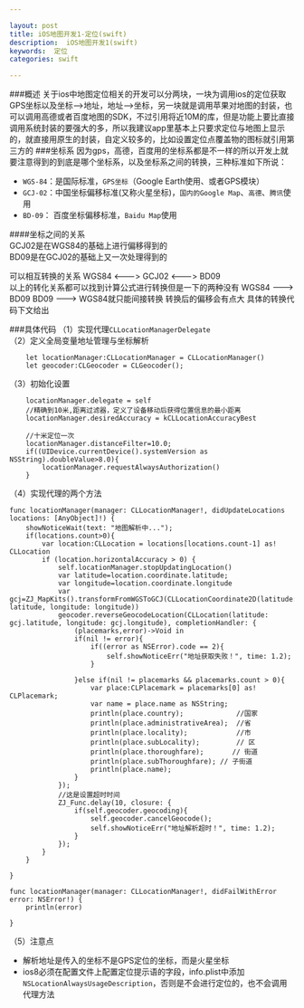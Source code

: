 ```yaml
---

layout: post
title: iOS地图开发1-定位(swift)
description:  iOS地图开发1(swift)
keywords:  定位
categories: swift

---
```


###概述
关于ios中地图定位相关的开发可以分两块，一块为调用ios的定位获取GPS坐标以及坐标-->地址，地址-->坐标，另一块就是调用苹果对地图的封装，也可以调用高德或者百度地图的SDK，不过引用将近10M的库，但是功能上要比直接调用系统封装的要强大的多，所以我建议app里基本上只要求定位与地图上显示的，就直接用原生的封装，自定义较多的，比如设置定位点覆盖物的图标就引用第三方的
###坐标系
因为gps，高德，百度用的坐标系都是不一样的所以开发上就要注意得到的到底是哪个坐标系，以及坐标系之间的转换，三种标准如下所说：

+ `WGS-84`：是国际标准，`GPS坐标`（Google Earth使用、或者GPS模块）
+ `GCJ-02`：中国坐标偏移标准(又称火星坐标)，`国内的Google Map`、`高德`、`腾讯`使用
+ `BD-09`： 百度坐标偏移标准，`Baidu Map`使用

####坐标之间的关系  
GCJ02是在WGS84的基础上进行偏移得到的  
BD09是在GCJ02的基础上又一次处理得到的

可以相互转换的关系
WGS84 <---> GCJ02 <---> BD09  
以上的转化关系都可以找到计算公式进行转换但是一下的两种没有
WGS84 ---> BD09   BD09 ---> WGS84就只能间接转换 转换后的偏移会有点大
具体的转换代码下文给出

###具体代码
（1）实现代理`CLLocationManagerDelegate`    
（2）定义全局变量地址管理与坐标解析  

        let locationManager:CLLocationManager = CLLocationManager()
        let geocoder:CLGeocoder = CLGeocoder();
        
（3）初始化设置

        locationManager.delegate = self
        //精确到10米,距离过滤器，定义了设备移动后获得位置信息的最小距离
        locationManager.desiredAccuracy = kCLLocationAccuracyBest
        
        //十米定位一次
        locationManager.distanceFilter=10.0;
        if((UIDevice.currentDevice().systemVersion as NSString).doubleValue>8.0){
            locationManager.requestAlwaysAuthorization()
        }
（4）实现代理的两个方法

    func locationManager(manager: CLLocationManager!, didUpdateLocations locations: [AnyObject]!) {
        showNoticeWait(text: "地图解析中...");
        if(locations.count>0){
            var location:CLLocation = locations[locations.count-1] as! CLLocation
            if (location.horizontalAccuracy > 0) {
                self.locationManager.stopUpdatingLocation()
                var latitude=location.coordinate.latitude;
                var longitude=location.coordinate.longitude
                var gcj=ZJ_MapKits().transformFromWGSToGCJ(CLLocationCoordinate2D(latitude: latitude, longitude: longitude))
                geocoder.reverseGeocodeLocation(CLLocation(latitude: gcj.latitude, longitude: gcj.longitude), completionHandler: {
                    (placemarks,error)->Void in
                    if(nil != error){
                        if((error as NSError).code == 2){
                            self.showNoticeErr("地址获取失败！", time: 1.2);
                        }
                        
                    }else if(nil != placemarks && placemarks.count > 0){
                        var place:CLPlacemark = placemarks[0] as! CLPlacemark;
                        var name = place.name as NSString;
                        println(place.country);             //国家
                        println(place.administrativeArea);  //省
                        println(place.locality);            //市
                        println(place.subLocality);         // 区
                        println(place.thoroughfare);       // 街道
                        println(place.subThoroughfare); // 子街道
                        println(place.name);
                    }
                });
                //这是设置超时时间
                ZJ_Func.delay(10, closure: {
                    if(self.geocoder.geocoding){
                        self.geocoder.cancelGeocode();
                        self.showNoticeErr("地址解析超时！", time: 1.2);
                    }
                });
            }
        }
        
    }
    
    func locationManager(manager: CLLocationManager!, didFailWithError error: NSError!) {
        println(error)
        
    }
    
（5）注意点  

+  解析地址是传入的坐标不是GPS定位的坐标，而是火星坐标
+  ios8必须在配置文件上配置定位提示语的字段，info.plist中添加`NSLocationAlwaysUsageDescription`，否则是不会进行定位的，也不会调用代理方法




